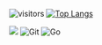 ![visitors](https://visitor-badge.glitch.me/badge?page_id=2zyyyyy.2zyyyyy&left_color=green&right_color=red)  [![Top Langs](https://github-readme-stats.vercel.app/api/top-langs/?username=2zyyyyy)](https://github.com/2zyyyyy/github-readme-stats)

![](https://github-readme-stats.vercel.app/api?username=2zyyyyy)
![Git](https://img.shields.io/badge/-Git-F05032?style=flat-square&logo=git&logoColor=white)
![Go](https://img.shields.io/badge/-Go-00BFFF?style=flat-square&logo=git&logoColor=white)

<!--
**2zyyyyy/2zyyyyy** is a ✨ _special_ ✨ repository because its `README.md` (this file) appears on your GitHub profile.

Here are some ideas to get you started:

- 🔭 I’m currently working on ...
- 🌱 I’m currently learning ...
- 👯 I’m looking to collaborate on ...
- 🤔 I’m looking for help with ...
- 💬 Ask me about ...
- 📫 How to reach me: ...
- 😄 Pronouns: ...
- ⚡ Fun fact: ...
-->
